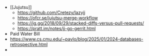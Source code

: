 - [[Jujutsu]]
	- https://github.com/Cretezy/lazyjj
	- https://ofcr.se/jujutsu-merge-workflow
	- https://jg.gg/2018/09/29/stacked-diffs-versus-pull-requests/
	- https://pratt.im/notes/jj-go-gerrit.html
- Paid Water Bill
- https://www.cs.cmu.edu/~pavlo/blog/2025/01/2024-databases-retrospective.html
-
